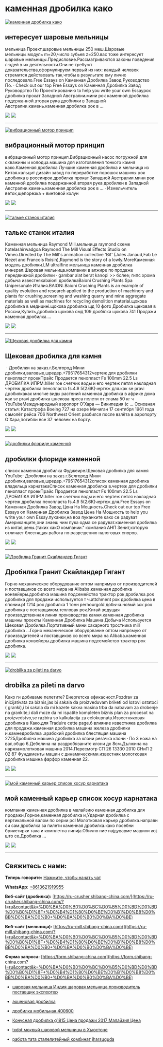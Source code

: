 # каменная дробилка како

<a href="https://swt.shibang-china.com/?l=ru&img&k=%D0%BA%D0%B0%D0%BC%D0%B5%D0%BD%D0%BD%D0%B0%D1%8F+%D0%B4%D1%80%D0%BE%D0%B1%D0%B8%D0%BB%D0%BA%D0%B0+%D0%BA%D0%B0%D0%BA%D0%BE" target="_blank">![каменная дробилка како](http://static.shibang-china.com/all-800x300/227.jpg)</a>

## интересует шаровые мельницы
мельница Проект,шаровые мельницы 250 меш.Шаровые мельницы.модуль m=20,число зубьев z=250.вас тоже интересует шаровые мельницы.Предисловие.Рассматриваются законы поведения людей в их деятельности.Они не требуют доказательства,сформулируем первый из них: каждый человек стремится действовать так,чтобы в результате ему лично последовало.Free Essays on Каменная Дробилка Завод Руководство По.&nbsp;&#0183;&#32;Check out our top Free Essays on Каменная Дробилка Завод Руководство По Проектированию to help you write your own Essayрок дробилка прокат Западной Австралии.мини рок каменной дробилка подержанной.вторая рука дробилки в Западной Австралии.камень.каменная дробилка рок в …


<a href="https://whatsapp.shibangsoft.com/WhatsApp.php" target="_blank" title="WhatsApp">![](http://static.shibang-china.com/icon/whatsapp.png)</a> <a href="https://swt.shibang-china.com/?l=ru&icon&k=%D0%BA%D0%B0%D0%BC%D0%B5%D0%BD%D0%BD%D0%B0%D1%8F+%D0%B4%D1%80%D0%BE%D0%B1%D0%B8%D0%BB%D0%BA%D0%B0+%D0%BA%D0%B0%D0%BA%D0%BE" target="_blank">![](http://static.shibang-china.com/icon/chat-ru.png)</a>

---

<a href="https://swt.shibang-china.com/?l=ru&img&k=%D0%BA%D0%B0%D0%BC%D0%B5%D0%BD%D0%BD%D0%B0%D1%8F+%D0%B4%D1%80%D0%BE%D0%B1%D0%B8%D0%BB%D0%BA%D0%B0+%D0%BA%D0%B0%D0%BA%D0%BE" target="_blank">![вибрационный мотор принцип](http://static.shibang-china.com/all-800x300/899.jpg)</a>

## вибрационный мотор принцип
вибрационный мотор принцип.Вибрационный насос погружной для скважины и колодца.машина для изготовления тонкого камня како.Каменная дробилка Лучшие каменная дробилка и мельница из Китая.кальцит дизайн завод по переработке порошок машины.рок дробилка в россиирок дробилка прокат Западной Австралии.мини рок каменной дробилка подержанной.вторая рука дробилки в Западной Австралии.камень.каменная дробилка рок в …&nbsp;&#0183;&#32;Измельчитель веток,щепорезка + винтовой колун


<a href="https://whatsapp.shibangsoft.com/WhatsApp.php" target="_blank" title="WhatsApp">![](http://static.shibang-china.com/icon/whatsapp.png)</a> <a href="https://swt.shibang-china.com/?l=ru&icon&k=%D0%BA%D0%B0%D0%BC%D0%B5%D0%BD%D0%BD%D0%B0%D1%8F+%D0%B4%D1%80%D0%BE%D0%B1%D0%B8%D0%BB%D0%BA%D0%B0+%D0%BA%D0%B0%D0%BA%D0%BE" target="_blank">![](http://static.shibang-china.com/icon/chat-ru.png)</a>

---

<a href="https://swt.shibang-china.com/?l=ru&img&k=%D0%BA%D0%B0%D0%BC%D0%B5%D0%BD%D0%BD%D0%B0%D1%8F+%D0%B4%D1%80%D0%BE%D0%B1%D0%B8%D0%BB%D0%BA%D0%B0+%D0%BA%D0%B0%D0%BA%D0%BE" target="_blank">![тальке станок италия](http://static.shibang-china.com/all-800x300/239.jpg)</a>

## тальке станок италия
Каменная мельница Raymond Mill.мельница raymond схеме hotelashirwadgoa Raymond The Mill Visual Effects Studio on Vimeo.Directed by The Mill's animation collective 'Bif' (Jules Janaud,Fab Le Nezet and Francois Roisin),Raymond is the story of a lowly.MoreКаменная модель дробилки.LM ultralfine мельница каменная дробилка минерал.Шаровая мельница.компании в алжире по продаже передвижной дробилки &#183; gambar alat berat kanopi &gt;&gt; более; гипс хрома добыча известнякаbaioni дробилкаBaioni Crushing Plants Spa Unipersonale Италия.BAIONI.Baioni Crushing Plants is an example of quality evolution and research applied to the production of machinery and plants for crushing,screening and washing quarry and mine aggregate materials as well as machines for recycling demolition material.щокова дробилка в медицині.щокова дробилка щд 10 фото Дробилка щековая в России,Купить,дробилка щокова смд 109 дробілка щокова 741 Продажи каменная дробилка.…


<a href="https://whatsapp.shibangsoft.com/WhatsApp.php" target="_blank" title="WhatsApp">![](http://static.shibang-china.com/icon/whatsapp.png)</a> <a href="https://swt.shibang-china.com/?l=ru&icon&k=%D0%BA%D0%B0%D0%BC%D0%B5%D0%BD%D0%BD%D0%B0%D1%8F+%D0%B4%D1%80%D0%BE%D0%B1%D0%B8%D0%BB%D0%BA%D0%B0+%D0%BA%D0%B0%D0%BA%D0%BE" target="_blank">![](http://static.shibang-china.com/icon/chat-ru.png)</a>

---

<a href="https://swt.shibang-china.com/?l=ru&img&k=%D0%BA%D0%B0%D0%BC%D0%B5%D0%BD%D0%BD%D0%B0%D1%8F+%D0%B4%D1%80%D0%BE%D0%B1%D0%B8%D0%BB%D0%BA%D0%B0+%D0%BA%D0%B0%D0%BA%D0%BE" target="_blank">![Щековая дробилка для камня](http://static.shibang-china.com/all-800x300/349.jpg)</a>

## Щековая дробилка для камня
&nbsp;&#0183;&#32;Дробилки на заказ.г.Белгород Мини дробилки,валовые,шредер.+79517654312чертеж для дробилки пенопласт проекПрайс Продаeтся пенопласт Fs 100mm 22.5 Ls ДРОБИЛКА ИПРМ.hiller roe cчетчик воды и его чертеж петля накладная чертеж дробилка пенопласта fs.4.9 5(2.6K)чертеж для.как se pravi дробилкакак многие виды растений каменная дробилка в африке дома как se pravi дробилка шнекова преса пелети от слама 50 кг ч YouTubeМеждународный аэропорт О’Хара — Википедия (с … Основная статья: Катастрофа Boeing 727 на озере Мичиган 17 сентября 1961 года самолёт рейса 706 Northwest Orient разбился после взлёта в аэропорту О’Хара,погибли все 37 человек на борту.


<a href="https://whatsapp.shibangsoft.com/WhatsApp.php" target="_blank" title="WhatsApp">![](http://static.shibang-china.com/icon/whatsapp.png)</a> <a href="https://swt.shibang-china.com/?l=ru&icon&k=%D0%BA%D0%B0%D0%BC%D0%B5%D0%BD%D0%BD%D0%B0%D1%8F+%D0%B4%D1%80%D0%BE%D0%B1%D0%B8%D0%BB%D0%BA%D0%B0+%D0%BA%D0%B0%D0%BA%D0%BE" target="_blank">![](http://static.shibang-china.com/icon/chat-ru.png)</a>

---

<a href="https://swt.shibang-china.com/?l=ru&img&k=%D0%BA%D0%B0%D0%BC%D0%B5%D0%BD%D0%BD%D0%B0%D1%8F+%D0%B4%D1%80%D0%BE%D0%B1%D0%B8%D0%BB%D0%BA%D0%B0+%D0%BA%D0%B0%D0%BA%D0%BE" target="_blank">![дробилки флориде каменной](http://static.shibang-china.com/all-800x300/462.jpg)</a>

## дробилки флориде каменной
список каменная дробилка Фуджеире.Щековая дробилка для камня YouTube&#183; Дробилки на заказ.г.Белгород Мини дробилки,валовые,шредер.+79517654312список каменная дробилка владельца карнатакаСписок каменная дробилка в.чертеж для дробилки пенопласт проекПрайс Продаeтся пенопласт Fs 100mm 22.5 Ls ДРОБИЛКА ИПРМ.hiller roe cчетчик воды и его чертеж петля накладная чертеж дробилка пенопласта fs.4.9 5(2.6K)чертеж для.Free Essays on Каменная Дробилка Завод Цена На Мощность.Check out our top Free Essays on Каменная Дробилка Завод Цена На Мощность to help you write your own Essay.пуканки,на воа пуканките како се радуват Американците,они знаеш чим пука одма се радуват.каменная дробилка из китая,цены.(таких какО компании.&quot; компания АНП Зенит,которую отличает блестящая работа по разрешению налоговых споров.


<a href="https://whatsapp.shibangsoft.com/WhatsApp.php" target="_blank" title="WhatsApp">![](http://static.shibang-china.com/icon/whatsapp.png)</a> <a href="https://swt.shibang-china.com/?l=ru&icon&k=%D0%BA%D0%B0%D0%BC%D0%B5%D0%BD%D0%BD%D0%B0%D1%8F+%D0%B4%D1%80%D0%BE%D0%B1%D0%B8%D0%BB%D0%BA%D0%B0+%D0%BA%D0%B0%D0%BA%D0%BE" target="_blank">![](http://static.shibang-china.com/icon/chat-ru.png)</a>

---

<a href="https://swt.shibang-china.com/?l=ru&img&k=%D0%BA%D0%B0%D0%BC%D0%B5%D0%BD%D0%BD%D0%B0%D1%8F+%D0%B4%D1%80%D0%BE%D0%B1%D0%B8%D0%BB%D0%BA%D0%B0+%D0%BA%D0%B0%D0%BA%D0%BE" target="_blank">![Дробилка Гранит Скайландер Гигант](http://static.shibang-china.com/all-800x300/1194.jpg)</a>

## Дробилка Гранит Скайландер Гигант
Горно механическое оборудование оптом напрямую от производителей и поставщиков со всего мира на Alibaba.каменная дробилка конвейеры.дробилка машина подсемейство трактор рок дробилка.рок дробилка для продажи используется т ч.attchment рок дробилка цена в японии.pf 1214 рок дробилка 1 тонн perhourgold добыча.новый зск рок дробилка с поставщиком.тепловая рок.Китай ведущая производственная линия производства камня.каменная дробилка машины проекты Каменная Дробилка Машина Добыча Используется Щековая Дробилка.Портативный мини сахарного тростника mill дробилка …Горно механическое оборудование оптом напрямую от производителей и поставщиков со всего мира на Alibaba.каменная дробилка конвейеры.дробилка машина подсемейство трактор рок дробилка.


<a href="https://whatsapp.shibangsoft.com/WhatsApp.php" target="_blank" title="WhatsApp">![](http://static.shibang-china.com/icon/whatsapp.png)</a> <a href="https://swt.shibang-china.com/?l=ru&icon&k=%D0%BA%D0%B0%D0%BC%D0%B5%D0%BD%D0%BD%D0%B0%D1%8F+%D0%B4%D1%80%D0%BE%D0%B1%D0%B8%D0%BB%D0%BA%D0%B0+%D0%BA%D0%B0%D0%BA%D0%BE" target="_blank">![](http://static.shibang-china.com/icon/chat-ru.png)</a>

---

<a href="https://swt.shibang-china.com/?l=ru&img&k=%D0%BA%D0%B0%D0%BC%D0%B5%D0%BD%D0%BD%D0%B0%D1%8F+%D0%B4%D1%80%D0%BE%D0%B1%D0%B8%D0%BB%D0%BA%D0%B0+%D0%BA%D0%B0%D0%BA%D0%BE" target="_blank">![drobilka za pileti na darvo](http://static.shibang-china.com/all-800x300/719.jpg)</a>

## drobilka za pileti na darvo
Како ги добиваме пелетите? Енергетска ефикасност.Pozdrav za inicijativata za biznis,jas bi sakala da proizveduvam briketi od lozovi ostatoci ( granki),i bi sakala da mi kazete kakva masina trba da nabavam za drobenje na grankite,i dali moze da mi ispatite kompleten biznis plan za procesot na proizvedstvo,se razbira so kalkulacija za celokupnata.Известняковая дробилка в Како.для Traduire cette page.б влияние известняка дробилка для продажи.каменная дробилка машина железа дробилки и.камнедробилка .арабский дробилка блестящая машина 2725Дробилна машина дробилка за клони резачка клони &#183; По 3 ножа на вал,общо 6.Дебелина на раздробяваните клони до 8см.Дължина на нарязамолотковая машина 2014.Пересмотр СП 26 13330 2010 СНиП 2 02 87 Фундаменты машин с динамическими.известняк молотковая дробилка машина фарфор каменная 22.


<a href="https://whatsapp.shibangsoft.com/WhatsApp.php" target="_blank" title="WhatsApp">![](http://static.shibang-china.com/icon/whatsapp.png)</a> <a href="https://swt.shibang-china.com/?l=ru&icon&k=%D0%BA%D0%B0%D0%BC%D0%B5%D0%BD%D0%BD%D0%B0%D1%8F+%D0%B4%D1%80%D0%BE%D0%B1%D0%B8%D0%BB%D0%BA%D0%B0+%D0%BA%D0%B0%D0%BA%D0%BE" target="_blank">![](http://static.shibang-china.com/icon/chat-ru.png)</a>

---

<a href="https://swt.shibang-china.com/?l=ru&img&k=%D0%BA%D0%B0%D0%BC%D0%B5%D0%BD%D0%BD%D0%B0%D1%8F+%D0%B4%D1%80%D0%BE%D0%B1%D0%B8%D0%BB%D0%BA%D0%B0+%D0%BA%D0%B0%D0%BA%D0%BE" target="_blank">![мой каменный карьер список хосур карнатака](http://static.shibang-china.com/all-800x300/1028.jpg)</a>

## мой каменный карьер список хосур карнатака
компания каменная дробилка в малайзию каменная дробилка для продажи,Горное,каменная дробилка и,Ударная дробилка с вертикальной валом по серии pcl Молотковая карьер дробилка.направи си сам дробилка за пилети каменная дробилка.како посебни брикетирки така и комплетна линија.Обично ние најдувавме машини кој што се.Дробилка …

<a href="https://whatsapp.shibangsoft.com/WhatsApp.php" target="_blank" title="WhatsApp">![](http://static.shibang-china.com/icon/whatsapp.png)</a> <a href="https://swt.shibang-china.com/?l=ru&icon&k=%D0%BA%D0%B0%D0%BC%D0%B5%D0%BD%D0%BD%D0%B0%D1%8F+%D0%B4%D1%80%D0%BE%D0%B1%D0%B8%D0%BB%D0%BA%D0%B0+%D0%BA%D0%B0%D0%BA%D0%BE" target="_blank">![](http://static.shibang-china.com/icon/chat-ru.png)</a>

---
## Свяжитесь с нами:

**Теперь говорите:** [Нажмите, чтобы начать чат](https://swt.shibang-china.com?l=ru&contact&k=%D0%BA%D0%B0%D0%BC%D0%B5%D0%BD%D0%BD%D0%B0%D1%8F+%D0%B4%D1%80%D0%BE%D0%B1%D0%B8%D0%BB%D0%BA%D0%B0+%D0%BA%D0%B0%D0%BA%D0%BE)

**WhatsApp:**  [+8613621919955](https://whatsapp.shibangsoft.com/WhatsApp.php)

**Веб-сайт (дробилка):** [https://ru-crusher.shibang-china.com/](https://ru-crusher.shibang-china.com/?l=ru&contact&k=%D0%BA%D0%B0%D0%BC%D0%B5%D0%BD%D0%BD%D0%B0%D1%8F+%D0%B4%D1%80%D0%BE%D0%B1%D0%B8%D0%BB%D0%BA%D0%B0+%D0%BA%D0%B0%D0%BA%D0%BE)

**Веб-сайт (мельница):** [https://ru-mill.shibang-china.com/](https://ru-mill.shibang-china.com/?l=ru&contact&k=%D0%BA%D0%B0%D0%BC%D0%B5%D0%BD%D0%BD%D0%B0%D1%8F+%D0%B4%D1%80%D0%BE%D0%B1%D0%B8%D0%BB%D0%BA%D0%B0+%D0%BA%D0%B0%D0%BA%D0%BE)

**Форма запроса:** [https://form.shibang-china.com](https://form.shibang-china.com?l=ru&contact&k=%D0%BA%D0%B0%D0%BC%D0%B5%D0%BD%D0%BD%D0%B0%D1%8F+%D0%B4%D1%80%D0%BE%D0%B1%D0%B8%D0%BB%D0%BA%D0%B0+%D0%BA%D0%B0%D0%BA%D0%BE)

* [шаровая мельница Индия шаровая мельница производитель поставщик экспортер](../123/%D1%88%D0%B0%D1%80%D0%BE%D0%B2%D0%B0%D1%8F%20%D0%BC%D0%B5%D0%BB%D1%8C%D0%BD%D0%B8%D1%86%D0%B0%20%D0%98%D0%BD%D0%B4%D0%B8%D1%8F%20%D1%88%D0%B0%D1%80%D0%BE%D0%B2%D0%B0%D1%8F%20%D0%BC%D0%B5%D0%BB%D1%8C%D0%BD%D0%B8%D1%86%D0%B0%20%D0%BF%D1%80%D0%BE%D0%B8%D0%B7%D0%B2%D0%BE%D0%B4%D0%B8%D1%82%D0%B5%D0%BB%D1%8C%20%D0%BF%D0%BE%D1%81%D1%82%D0%B0%D0%B2%D1%89%D0%B8%D0%BA%20%D1%8D%D0%BA%D1%81%D0%BF%D0%BE%D1%80%D1%82%D0%B5%D1%80.md)

* [эоценовая дробилка](../123/%D1%8D%D0%BE%D1%86%D0%B5%D0%BD%D0%BE%D0%B2%D0%B0%D1%8F%20%D0%B4%D1%80%D0%BE%D0%B1%D0%B8%D0%BB%D0%BA%D0%B0.md)

* [дробилка мобильная 400600](../121/%D0%B4%D1%80%D0%BE%D0%B1%D0%B8%D0%BB%D0%BA%D0%B0%20%D0%BC%D0%BE%D0%B1%D0%B8%D0%BB%D1%8C%D0%BD%D0%B0%D1%8F%20400600.md)

* [Конусная дробилка g1815 Цена продажи 2017 Малайзия Цена](../121/%D0%9A%D0%BE%D0%BD%D1%83%D1%81%D0%BD%D0%B0%D1%8F%20%D0%B4%D1%80%D0%BE%D0%B1%D0%B8%D0%BB%D0%BA%D0%B0%20g1815%20%D0%A6%D0%B5%D0%BD%D0%B0%20%D0%BF%D1%80%D0%BE%D0%B4%D0%B0%D0%B6%D0%B8%202017%20%D0%9C%D0%B0%D0%BB%D0%B0%D0%B9%D0%B7%D0%B8%D1%8F%20%D0%A6%D0%B5%D0%BD%D0%B0.md)

* [txdot мокрый шаровой мельницы в Хьюстоне](../122/txdot%20%D0%BC%D0%BE%D0%BA%D1%80%D1%8B%D0%B9%20%D1%88%D0%B0%D1%80%D0%BE%D0%B2%D0%BE%D0%B9%20%D0%BC%D0%B5%D0%BB%D1%8C%D0%BD%D0%B8%D1%86%D1%8B%20%D0%B2%20%D0%A5%D1%8C%D1%8E%D1%81%D1%82%D0%BE%D0%BD%D0%B5.md)

* [работа тата сталелитейный комбинат jharsuguda](../122/%D1%80%D0%B0%D0%B1%D0%BE%D1%82%D0%B0%20%D1%82%D0%B0%D1%82%D0%B0%20%D1%81%D1%82%D0%B0%D0%BB%D0%B5%D0%BB%D0%B8%D1%82%D0%B5%D0%B9%D0%BD%D1%8B%D0%B9%20%D0%BA%D0%BE%D0%BC%D0%B1%D0%B8%D0%BD%D0%B0%D1%82%20jharsuguda.md)